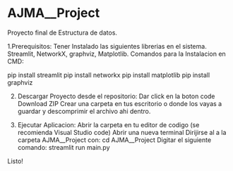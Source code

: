 # AJMA__Project
Proyecto final de Estructura de datos.

1.Prerequisitos:
Tener Instalado las siguientes librerias en el sistema.
Streamlit, NetworkX, graphviz, Matplotlib.
Comandos para la Instalacion en CMD:

pip install streamlit
pip install networkx
pip install matplotlib
pip install graphviz

2. Descargar Proyecto desde el repositorio:
Dar click en la boton code
Download ZIP
Crear una carpeta en tus escritorio o donde los vayas a guardar y descomprimir el archivo ahi dentro.

3. Ejecutar Aplicacion:
Abrir la carpeta en tu editor de codigo (se recomienda Visual Studio code)
Abrir una nueva terminal
Dirijirse al a la carpeta AJMA__Project con: cd AJMA__Project
Digitar el siguiente comando: streamlit run main.py

Listo!
